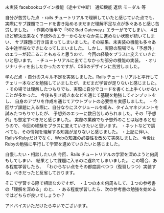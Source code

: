 未実装
facebookログイン機能（途中で中断）
通知機能
返信
モーダル
等

自分が苦労した点
・rails チュートリアルで理解していたと感じていた点でも、
実際にサブ課題でコードを書き始めるまだまだ理解不足な点が多々あると感じ苦労しました。
・作業の後半で「502 Bad Gateway」エラーがでてしまい、
4日ほど解決出来なく予想外のエラーからなかなか先に進めない状態が続いてしまい、
サブ課題に行き詰まってしまいました。その結果、未実装の機能も多々ある中途半端なできになってしまいました。
しかし、実際の現場でも「予想外」のエラーが起こることもあると思うので、
今回の経験をプラスに変えていきたいと思います。
・チュートリアルに出てこなかった部分の機能の実装。
・オリジナリティを出したかったのですが、CSSのデザインに苦労しました。

学んだ点 
・自分のスキル不足を実感しました。Rails チュートリアルと平行して
チェリー本などを勉強していましたが、まだまだ学習が足りないと感じました。
・その場では理解したつもりでも、実際に自分でコードを書くと上手くいかないことが多かった。
今後も引き続き本などを通じて基礎を勉強してインプットをし、
自身のアプリを作成を通じてアウトプットの必要性を実感しました。
・今回サブ課題に入る際に、自分なりにスケジュールを組み、タイムマネジメントを試みたつもりでしたが、
予想外のエラーに数日苦しめられました。その「予想外」も想定すべきだと感じました。
実際の業務でも予想外のことは起きると思うので、今回の経験をプラスに変えていきたいと思います。
・ネットなどで調べても、その情報を理解する知識が足りないと感じました。
・上記に伴い、RailsやRubyだけでなく、Webの知識の必要性を改めて実感しました。
今後は Rubyの勉強に平行して学習を進めていきたいと感じました。


自慢したい・相談したい点
今回、Rails チュートリアルの学習を深めようと何周もしてしまい、
結果として課題に入るのに遅れてしまいました。
この場合、ある程度学習したら、
「わからない点をその都度調べつつ（復習しつつ）実装する」べきだったと反省しております。

そこで学習する際で相談なのですが、
・１つの本を何周もして、１つの参考書の「理解を深める」のと、
・ある程度学習したら、次の参考書の勉強を始める
ではどちらが良いでしょうか？

アドバイスいただけたら幸いでございます。